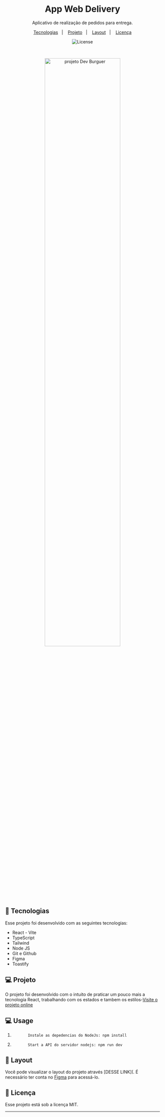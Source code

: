 <h1 align="center">App Web Delivery</h1>

<p align="center">
Aplicativo de realização de pedidos para entrega.
<br/>
<p align="center">
  <a href="#-tecnologias">Tecnologias</a>&nbsp;&nbsp;&nbsp;|&nbsp;&nbsp;&nbsp;
  <a href="#-projeto">Projeto</a>&nbsp;&nbsp;&nbsp;|&nbsp;&nbsp;&nbsp;
  <a href="#-layout">Layout</a>&nbsp;&nbsp;&nbsp;|&nbsp;&nbsp;&nbsp;
  <a href="#memo-licença">Licença</a>
</p>

<p align="center">
  <img alt="License" src="https://img.shields.io/static/v1?label=license&message=MIT&color=49AA26&labelColor=000000">
</p>

<br>

<p align="center">
  <img alt="projeto Dev Burguer" src="./src/assets/data/imgs/layout.svg" width="70%">
</p>

## 🚀 Tecnologias

Esse projeto foi desenvolvido com as seguintes tecnologias:

- React - Vite
- TypeScript
- Tailwind
- Node JS
- Git e Github
- Figma
- Toastify

## 💻 Projeto

O projeto foi desenvolvido com o intuito de praticar um pouco mais a tecnologia React, trabalhando com os estados e tambem os estilos-[Visite o projeto online]()

## 💻 Usage

1.            Instale as depedencias do NodeJs: npm install
2.            Start a API do servidor nodejs: npm run dev

## 🔖 Layout

Você pode visualizar o layout do projeto através [DESSE LINK](. É necessário ter conta no [Figma](https://figma.com) para acessá-lo.

## :memo: Licença

Esse projeto está sob a licença MIT.

---
